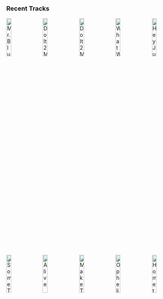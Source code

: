 ### Recent Tracks
[<img src='https://lastfm.freetls.fastly.net/i/u/300x300/999f26234f9c4e0db4997363bdf60087.png' width='16%' height='16%' alt='Mr. Blue Sky'>](https://www.last.fm/music/electric%2blight%2borchestra/_/mr.%2bblue%2bsky)&nbsp;&nbsp;&nbsp;&nbsp;[<img src='https://lastfm.freetls.fastly.net/i/u/300x300/cce7568d7a24403aade56bfbb284dacf.png' width='16%' height='16%' alt='Do It 2 Me'>](https://www.last.fm/music/allstar%2bweekend/_/do%2bit%2b2%2bme)&nbsp;&nbsp;&nbsp;&nbsp;[<img src='https://lastfm.freetls.fastly.net/i/u/300x300/cce7568d7a24403aade56bfbb284dacf.png' width='16%' height='16%' alt='Do It 2 Me'>](https://www.last.fm/music/allstar%2bweekend/_/do%2bit%2b2%2bme)&nbsp;&nbsp;&nbsp;&nbsp;[<img src='https://lastfm.freetls.fastly.net/i/u/300x300/bc2dca805edfac5da918210d4fe93718.png' width='16%' height='16%' alt='What We Live For'>](https://www.last.fm/music/american%2bauthors/_/what%2bwe%2blive%2bfor)&nbsp;&nbsp;&nbsp;&nbsp;[<img src='https://lastfm.freetls.fastly.net/i/u/300x300/207c9708aabfc084aee235ab2c8c4ee9.png' width='16%' height='16%' alt='Hey Jude - Remastered 2015'>](https://www.last.fm/music/the%2bbeatles/_/hey%2bjude%2b-%2bremastered%2b2015)&nbsp;&nbsp;&nbsp;&nbsp;<br>[<img src='https://lastfm.freetls.fastly.net/i/u/300x300/fc8547314116a636f4a7d6ff3df6000f.png' width='16%' height='16%' alt='Some Things Never Change'>](https://www.last.fm/music/kristen%2bbell/_/some%2bthings%2bnever%2bchange)&nbsp;&nbsp;&nbsp;&nbsp;[<img src='https://lastfm.freetls.fastly.net/i/u/300x300/d5ae2b6fd4114234ad88bf647697841f.png' width='16%' height='16%' alt='Alive'>](https://www.last.fm/music/empire%2bof%2bthe%2bsun/_/alive)&nbsp;&nbsp;&nbsp;&nbsp;[<img src='https://lastfm.freetls.fastly.net/i/u/300x300/f82b5bf3c51a659ed1f0e9f28a77af55.png' width='16%' height='16%' alt='Make This Go on Forever'>](https://www.last.fm/music/snow%2bpatrol/_/make%2bthis%2bgo%2bon%2bforever)&nbsp;&nbsp;&nbsp;&nbsp;[<img src='https://lastfm.freetls.fastly.net/i/u/300x300/ea77f864eff0a4283fa30b8edade7ddb.png' width='16%' height='16%' alt='Ophelia'>](https://www.last.fm/music/the%2blumineers/_/ophelia)&nbsp;&nbsp;&nbsp;&nbsp;[<img src='https://lastfm.freetls.fastly.net/i/u/300x300/82d53e177caebfb88efb425df7aacebe.png' width='16%' height='16%' alt='Hometown Heroes'>](https://www.last.fm/music/moon%2btaxi/_/hometown%2bheroes)&nbsp;&nbsp;&nbsp;&nbsp;<br>